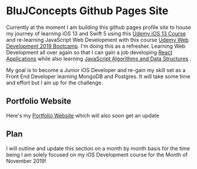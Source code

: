 # BluJConcepts Github Pages Site

Currently at the moment I am building this github pages profile site to house my journey of learning iOS 13 and Swift 5 using this [Udemy iOS 13 Course](https://www.udemy.com/course/ios-13-app-development-bootcamp/) and re-learning JavaScript Web Development with this course [Udemy Web Development 2019 Bootcamp](https://www.udemy.com/course/the-complete-web-development-bootcamp/). I'm doing this as a refresher. Learning Web Development all over again so that I can gain a job developing [React Applications](https://www.udemy.com/course/react-the-complete-guide-incl-redux/) while also learning [JavaScript Algorithms and Data Structures](https://www.udemy.com/course/js-algorithms-and-data-structures-masterclass/) .

My goal is to become a Junior iOS Developer and re-gain my skill set as a Front End Developer learning MongoDB and Postgres. It will take some time and effort but I am up for the challenge.

## Portfolio Website

Here's my  [Portfolio Website](https://blujconcepts.net/) which will also soon get an update



## Plan


I will outline and update this section on a month by month basis for the time being I am solely focused on my iOS Development course for the Month of November 2019!

